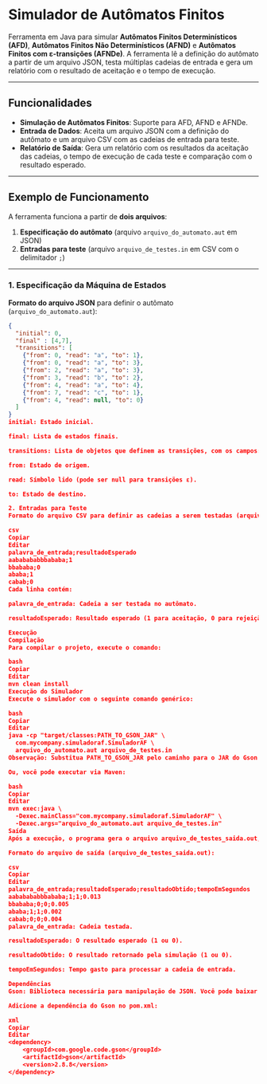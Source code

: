 # Simulador de Autômatos Finitos

Ferramenta em Java para simular **Autômatos Finitos Determinísticos (AFD)**, **Autômatos Finitos Não Determinísticos (AFND)** e **Autômatos Finitos com ε-transições (AFNDe)**. A ferramenta lê a definição do autômato a partir de um arquivo JSON, testa múltiplas cadeias de entrada e gera um relatório com o resultado de aceitação e o tempo de execução.

---

## Funcionalidades

- **Simulação de Autômatos Finitos**: Suporte para AFD, AFND e AFNDe.
- **Entrada de Dados**: Aceita um arquivo JSON com a definição do autômato e um arquivo CSV com as cadeias de entrada para teste.
- **Relatório de Saída**: Gera um relatório com os resultados da aceitação das cadeias, o tempo de execução de cada teste e comparação com o resultado esperado.

---

## Exemplo de Funcionamento

A ferramenta funciona a partir de **dois arquivos**:

1. **Especificação do autômato** (arquivo `arquivo_do_automato.aut` em JSON)
2. **Entradas para teste** (arquivo `arquivo_de_testes.in` em CSV com o delimitador `;`)

---

### 1. Especificação da Máquina de Estados

**Formato do arquivo JSON** para definir o autômato (`arquivo_do_automato.aut`):

```json
{
  "initial": 0,
  "final" : [4,7],
  "transitions": [
    {"from": 0, "read": "a", "to": 1},
    {"from": 0, "read": "a", "to": 3},
    {"from": 2, "read": "a", "to": 3},
    {"from": 3, "read": "b", "to": 2},
    {"from": 4, "read": "a", "to": 4},
    {"from": 7, "read": "c", "to": 1},
    {"from": 4, "read": null, "to": 0}
  ]
}
initial: Estado inicial.

final: Lista de estados finais.

transitions: Lista de objetos que definem as transições, com os campos:

from: Estado de origem.

read: Símbolo lido (pode ser null para transições ε).

to: Estado de destino.

2. Entradas para Teste
Formato do arquivo CSV para definir as cadeias a serem testadas (arquivo_de_testes.in):

csv
Copiar
Editar
palavra_de_entrada;resultadoEsperado
aababababbbababa;1
bbababa;0
ababa;1
cabab;0
Cada linha contém:

palavra_de_entrada: Cadeia a ser testada no autômato.

resultadoEsperado: Resultado esperado (1 para aceitação, 0 para rejeição).

Execução
Compilação
Para compilar o projeto, execute o comando:

bash
Copiar
Editar
mvn clean install
Execução do Simulador
Execute o simulador com o seguinte comando genérico:

bash
Copiar
Editar
java -cp "target/classes:PATH_TO_GSON_JAR" \
  com.mycompany.simuladoraf.SimuladorAF \
  arquivo_do_automato.aut arquivo_de_testes.in
Observação: Substitua PATH_TO_GSON_JAR pelo caminho para o JAR do Gson (por exemplo, ~/.m2/repository/com/google/code/gson/gson/2.8.8/gson-2.8.8.jar).

Ou, você pode executar via Maven:

bash
Copiar
Editar
mvn exec:java \
  -Dexec.mainClass="com.mycompany.simuladoraf.SimuladorAF" \
  -Dexec.args="arquivo_do_automato.aut arquivo_de_testes.in"
Saída
Após a execução, o programa gera o arquivo arquivo_de_testes_saida.out, que contém os resultados de cada cadeia de entrada testada.

Formato do arquivo de saída (arquivo_de_testes_saida.out):

csv
Copiar
Editar
palavra_de_entrada;resultadoEsperado;resultadoObtido;tempoEmSegundos
aababababbbababa;1;1;0.013
bbababa;0;0;0.005
ababa;1;1;0.002
cabab;0;0;0.004
palavra_de_entrada: Cadeia testada.

resultadoEsperado: O resultado esperado (1 ou 0).

resultadoObtido: O resultado retornado pela simulação (1 ou 0).

tempoEmSegundos: Tempo gasto para processar a cadeia de entrada.

Dependências
Gson: Biblioteca necessária para manipulação de JSON. Você pode baixar o JAR do Gson em https://mvnrepository.com/artifact/com.google.code.gson/gson.

Adicione a dependência do Gson no pom.xml:

xml
Copiar
Editar
<dependency>
    <groupId>com.google.code.gson</groupId>
    <artifactId>gson</artifactId>
    <version>2.8.8</version>
</dependency>
